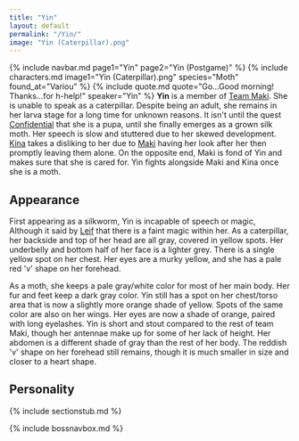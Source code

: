 ```yaml
---
title: "Yin"
layout: default
permalink: "/Yin/"
image: "Yin (Caterpillar).png"
---
```

{% include navbar.md page1="Yin" page2="Yin (Postgame)" %}
{% include characters.md image1="Yin (Caterpillar).png" species="Moth" found_at="Variou" %}
{% include quote.md quote="Go...Good morning! Thanks...for h-help!" speaker="Yin" %}
**Yin** is a member of [Team Maki](/Team_Maki). She is unable to speak as a caterpillar. Despite being an adult, she remains in her larva stage for a long time for unknown reasons. It isn't until the quest [Confidential](/Confidential) that she is a pupa, until she finally emerges as a grown silk moth. Her speech is slow and stuttered due to her skewed development. [Kina](/Kina) takes a disliking to her due to [Maki](/Maki) having her look after her then promptly leaving them alone. On the opposite end, Maki is fond of Yin and makes sure that she is cared for. Yin fights alongside Maki and Kina once she is a moth. 

## Appearance
First appearing as a silkworm, Yin is incapable of speech or magic, Although it said by [Leif](/Leif) that there is a faint magic within her. As a caterpillar, her backside and top of her head are all gray, covered in yellow spots. Her underbelly and bottom half of her face is a lighter grey. There is a single yellow spot on her chest. Her eyes are a murky yellow, and she has a pale red 'v' shape on her forehead. 

As a moth, she keeps a pale gray/white color for most of her main body. Her fur and feet keep a dark gray color. Yin still has a spot on her chest/torso area that is now a slightly more orange shade of yellow. Spots of the same color are also on her wings. Her eyes are now a shade of orange, paired with long eyelashes. Yin is short and stout compared to the rest of team Maki, though her antennae make up for some of her lack of height. Her abdomen is a different shade of gray than the rest of her body. The reddish 'v' shape on her forehead still remains, though it is much smaller in size and closer to a heart shape. 

## Personality
{% include sectionstub.md %}

{% include bossnavbox.md %}
